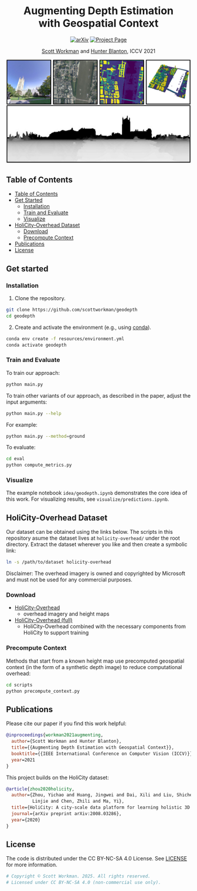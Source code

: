 <div align="center">
  <h1> Augmenting Depth Estimation <br/> with Geospatial Context </h1>
  
  [![arXiv](https://img.shields.io/badge/arXiv-2109.09879-red?style=flat&label=arXiv)](https://arxiv.org/abs/2109.09879)
  [![Project Page](https://img.shields.io/badge/Project-Website-green)](https://www.scottworkman.com/research/geodepth/)</center>
    
  [Scott Workman](https://scottworkman.com/) and 
  [Hunter Blanton](https://hblanton.github.io/), ICCV 2021

</div>

[![Highlighted results](resources/teaser.jpg)](https://www.scottworkman.com/research/geodepth/)

## Table of Contents

- [Table of Contents](#table-of-contents)
- [Get Started](#get-started)
  - [Installation](#installation)
  - [Train and Evaluate](#train-and-evaluate)
  - [Visualize](#visualize)
- [HoliCity-Overhead Dataset](#holicity-overhead-dataset)
  - [Download](#download)
  - [Precompute Context](#precompute-context)
- [Publications](#publications)
- [License](#license)

## Get started

### Installation

1. Clone the repository.
```bash
git clone https://github.com/scottworkman/geodepth
cd geodepth
```

2. Create and activate the environment (e.g., using [conda](https://github.com/conda-forge/miniforge)).

```bash
conda env create -f resources/environment.yml
conda activate geodepth
```                  

### Train and Evaluate

To train our approach:
```bash
python main.py
```

To train other variants of our approach, as described in the paper, adjust the input arguments:
```bash
python main.py --help
```
For example:
```bash
python main.py --method=ground
```

To evaluate:
```bash
cd eval
python compute_metrics.py
```

### Visualize

The example notebook `idea/geodepth.ipynb` demonstrates the core idea of this work. For visualizing results, see `visualize/predictions.ipynb`.

## HoliCity-Overhead Dataset

Our dataset can be obtained using the links below. The scripts in this repository asume the dataset lives at `holicity-overhead/` under the root directory. Extract the dataset wherever you like and then create a symbolic link:

```bash
ln -s /path/to/dataset holicity-overhead
```

Disclaimer: The overhead imagery is owned and copyrighted by Microsoft and must not be used for any commercial purposes.

### Download

- [HoliCity-Overhead](https://drive.google.com/file/d/1hdVvxyQAfaSKoPBMH4ysv7LYb7HVxDds/view?usp=sharing)
  - overhead imagery and height maps
- [HoliCity-Overhead (full)](https://drive.google.com/file/d/1bycVS7lADKi41wD2JsrTAfzMA_UDvq7F/view?usp=sharing)
  - HoliCity-Overhead combined with the necessary components from HoliCity to support training

### Precompute Context
 
Methods that start from a known height map use precomputed geospatial context (in the form of a synthetic depth image) to reduce computational overhead:
```bash
cd scripts
python precompute_context.py
```

## Publications

Please cite our paper if you find this work helpful:
```bibtex
@inproceedings{workman2021augmenting,
  author={Scott Workman and Hunter Blanton},
  title={{Augmenting Depth Estimation with Geospatial Context}},
  booktitle={{IEEE International Conference on Computer Vision (ICCV)}},
  year=2021
}
```

This project builds on the HoliCity dataset:
```bibtex
@article{zhou2020holicity,
  author={Zhou, Yichao and Huang, Jingwei and Dai, Xili and Liu, Shichen and Luo,
          Linjie and Chen, Zhili and Ma, Yi},
  title={HoliCity: A city-scale data platform for learning holistic 3D structures},
  journal={arXiv preprint arXiv:2008.03286},
  year={2020}
}
```

## License

The code is distributed under the CC BY-NC-SA 4.0 License.
See [LICENSE](LICENSE) for more information.

```python
# Copyright © Scott Workman. 2025. All rights reserved.
# Licensed under CC BY-NC-SA 4.0 (non-commercial use only).
```
